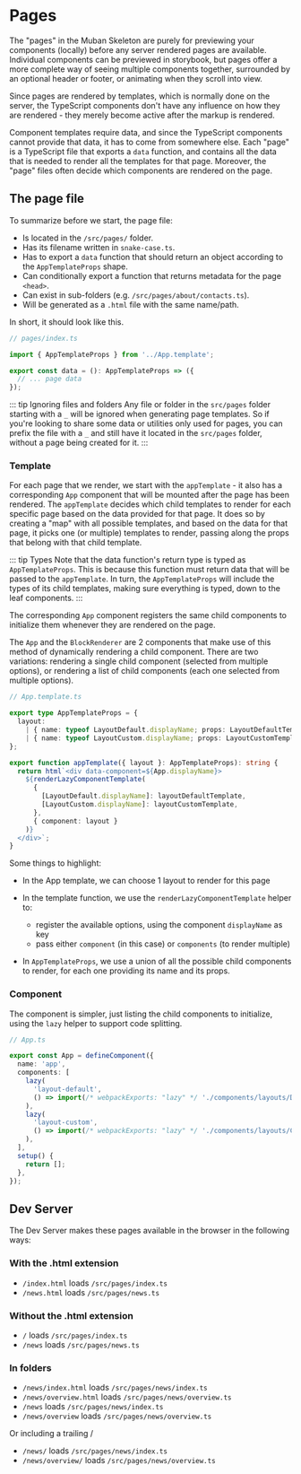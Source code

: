 # Pages

The "pages" in the Muban Skeleton are purely for previewing your components (locally) before any server rendered pages
are available. Individual components can be previewed in storybook, but pages offer a more complete way of seeing
multiple components together, surrounded by an optional header or footer, or animating when they scroll into view.

Since pages are rendered by templates, which is normally done on the server, the TypeScript components don't have any influence
on how they are rendered - they merely become active after the markup is rendered.

Component templates require data, and since the TypeScript components cannot provide that data, it has to come from somewhere
else. Each "page" is a TypeScript file that exports a `data` function, and contains all the data that is needed to
render all the templates for that page. Moreover, the "page" files often decide which components are rendered on the page.

## The page file

To summarize before we start, the page file:

- Is located in the `/src/pages/` folder.
- Has its filename written in `snake-case.ts`.
- Has to export a `data` function that should return an object according to the `AppTemplateProps` shape.
- Can conditionally export a function that returns metadata for the page `<head>`.
- Can exist in sub-folders (e.g. `/src/pages/about/contacts.ts`).
- Will be generated as a `.html` file with the same name/path.

In short, it should look like this.

```ts
// pages/index.ts

import { AppTemplateProps } from '../App.template';

export const data = (): AppTemplateProps => ({
  // ... page data
});
```

::: tip Ignoring files and folders
Any file or folder in the `src/pages` folder starting with a `_` will be ignored when generating
page templates.
So if you're looking to share some data or utilities only used for pages, you can prefix the file
with a `_` and still have it located in the `src/pages` folder, without a page being created for it.
:::

### Template

For each page that we render, we start with the `appTemplate` - it also has a corresponding `App` component that will
be mounted after the page has been rendered. The `appTemplate` decides which child templates to render for each
specific page based on the data provided for that page. It does so by creating a "map" with all possible templates,
and based on the data for that page, it picks one (or multiple) templates to render, passing along the props that
belong with that child template.

::: tip Types
Note that the data function's return type is typed as `AppTemplateProps`. This is because this function must return data that will
be passed to the `appTemplate`. In turn, the `AppTemplateProps` will include the types of its child templates, making
sure everything is typed, down to the leaf components.
:::

The corresponding `App` component registers the same child components to initialize them whenever they are rendered
on the page.

The `App` and the `BlockRenderer` are 2 components that make use of this method of dynamically rendering a child
component. There are two variations: rendering a single child component (selected from multiple options), or
rendering a list of child components (each one selected from multiple options).

```ts
// App.template.ts

export type AppTemplateProps = {
  layout:
    | { name: typeof LayoutDefault.displayName; props: LayoutDefaultTemplateProps }
    | { name: typeof LayoutCustom.displayName; props: LayoutCustomTemplateProps };
};

export function appTemplate({ layout }: AppTemplateProps): string {
  return html`<div data-component=${App.displayName}>
    ${renderLazyComponentTemplate(
      {
        [LayoutDefault.displayName]: layoutDefaultTemplate,
        [LayoutCustom.displayName]: layoutCustomTemplate,
      },
      { component: layout }
    )}
  </div>`;
}
```

Some things to highlight:

- In the App template, we can choose 1 layout to render for this page

- In the template function, we use the `renderLazyComponentTemplate` helper to:

  - register the available options, using the component `displayName` as key
  - pass either `component` (in this case) or `components` (to render multiple)

- In `AppTemplateProps`, we use a union of all the possible child components to render, for each one providing its
  name and its props.

### Component

The component is simpler, just listing the child components to initialize, using the `lazy` helper to support code
splitting.

```ts
// App.ts

export const App = defineComponent({
  name: 'app',
  components: [
    lazy(
      'layout-default',
      () => import(/* webpackExports: "lazy" */ './components/layouts/DefaultLayout')
    ),
    lazy(
      'layout-custom',
      () => import(/* webpackExports: "lazy" */ './components/layouts/CustomLayout')
    ),
  ],
  setup() {
    return [];
  },
});
```

## Dev Server

The Dev Server makes these pages available in the browser in the following ways:

### With the .html extension

- `/index.html` loads `/src/pages/index.ts`
- `/news.html` loads `/src/pages/news.ts`

### Without the .html extension

- `/` loads `/src/pages/index.ts`
- `/news` loads `/src/pages/news.ts`

### In folders

- `/news/index.html` loads `/src/pages/news/index.ts`
- `/news/overview.html` loads `/src/pages/news/overview.ts`
- `/news` loads `/src/pages/news/index.ts`
- `/news/overview` loads `/src/pages/news/overview.ts`

Or including a trailing /

- `/news/` loads `/src/pages/news/index.ts`
- `/news/overview/` loads `/src/pages/news/overview.ts`
